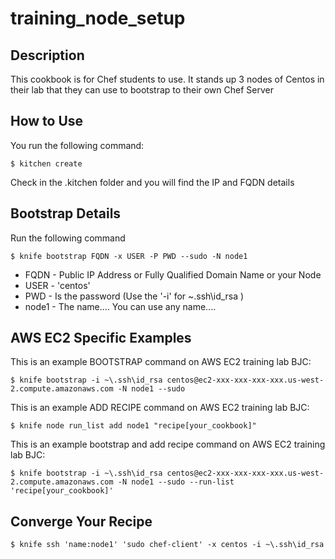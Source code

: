 # training_node_setup

## Description
This cookbook is for Chef students to use.  It stands up 3 nodes of Centos in their lab that they can use to bootstrap to their own Chef Server

## How to Use
You run the following command:
```
$ kitchen create
```
Check in the .kitchen folder and you will find the IP and FQDN details

## Bootstrap Details
Run the following command
```
$ knife bootstrap FQDN -x USER -P PWD --sudo -N node1
```
- FQDN - Public IP Address or Fully Qualified Domain Name or your Node
- USER - 'centos' 
- PWD - Is the password (Use the '-i' for ~\.ssh\id_rsa )
- node1 - The name.... You can use any name....

## AWS EC2 Specific Examples
This is an example BOOTSTRAP command on AWS EC2 training lab BJC:
```
$ knife bootstrap -i ~\.ssh\id_rsa centos@ec2-xxx-xxx-xxx-xxx.us-west-2.compute.amazonaws.com -N node1 --sudo
```
This is an example ADD RECIPE command on AWS EC2 training lab BJC:
```
$ knife node run_list add node1 "recipe[your_cookbook]"
```
This is an example bootstrap and add recipe command on AWS EC2 training lab BJC:
```
$ knife bootstrap -i ~\.ssh\id_rsa centos@ec2-xxx-xxx-xxx-xxx.us-west-2.compute.amazonaws.com -N node1 --sudo --run-list 'recipe[your_cookbook]'
```

## Converge Your Recipe
```
$ knife ssh 'name:node1' 'sudo chef-client' -x centos -i ~\.ssh\id_rsa
```


